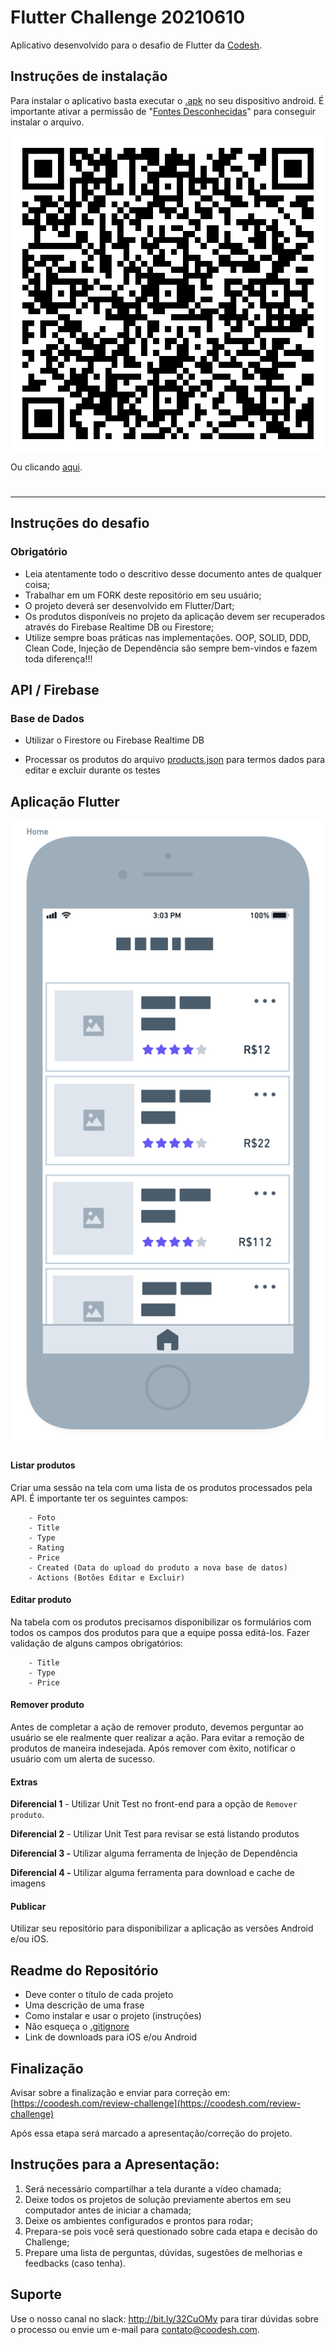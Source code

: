# Flutter Challenge 20210610

Aplicativo desenvolvido para o desafio de Flutter da [Codesh](https://coodesh.com/). 

## Instruções de instalação

Para instalar o aplicativo basta executar o [.apk](https://drive.google.com/file/d/16UJIWGMFizQ4ar8Cpyko8X9NBxAjKBzz/view?usp=sharing) no seu dispositivo android. É importante ativar a permissão de "[Fontes Desconhecidas](https://www.tudocelular.com/curiosidade/noticias/n139751/como-instalar-apps-fontes-desconhecidas-android.html)" para conseguir instalar o arquivo.



![QR code para Download](assets/DownloadQR.png)

Ou clicando [aqui](https://drive.google.com/file/d/16UJIWGMFizQ4ar8Cpyko8X9NBxAjKBzz/view?usp=sharing).

# 

__________________________________________________________

## Instruções do desafio

### Obrigatório

- Leia atentamente todo o descritivo desse documento antes de qualquer coisa;
- Trabalhar em um FORK deste repositório em seu usuário;
- O projeto deverá ser desenvolvido em Flutter/Dart;
- Os produtos disponíveis no projeto da aplicação devem ser recuperados através do Firebase Realtime DB ou Firestore;
- Utilize sempre boas práticas nas implementações. OOP, SOLID, DDD, Clean Code, Injeção de Dependência são sempre bem-vindos e fazem toda diferença!!!

## API / Firebase

### Base de Dados

- Utilizar o Firestore ou Firebase Realtime DB

- Processar os produtos do arquivo [products.json](products.json) para termos dados para editar e excluir durante os testes 

## Aplicação Flutter

![<img src="assets/images/home.png" height="500" alt="Home" title="Home"/>](assets/images/home.png)

#### Listar produtos

Criar uma sessão na tela com uma lista de os produtos processados pela API. É importante ter os seguintes campos:

        - Foto
        - Title
        - Type
        - Rating
        - Price
        - Created (Data do upload do produto a nova base de datos)
        - Actions (Botões Editar e Excluir)

#### Editar produto

Na tabela com os produtos precisamos disponibilizar os formulários com todos os campos dos produtos para que a equipe possa editá-los. 
Fazer validação de alguns campos obrigatórios:

        - Title
        - Type
        - Price

#### Remover produto

Antes de completar a ação de remover produto, devemos perguntar ao usuário se ele realmente 
quer realizar a ação. Para evitar a remoção de produtos de maneira indesejada. Após remover com êxito, notificar o usuário com um alerta de sucesso. 

#### Extras

**Diferencial 1** - Utilizar Unit Test no front-end para a opção de `Remover produto`. 

**Diferencial 2** - Utilizar Unit Test para revisar se está listando produtos 

**Diferencial 3 -** Utilizar alguma ferramenta de Injeção de Dependência

**Diferencial 4 -** Utilizar alguma ferramenta para download e cache de imagens

#### Publicar

Utilizar seu repositório para disponibilizar a aplicação as versões Android e/ou iOS.

## Readme do Repositório

- Deve conter o título de cada projeto
- Uma descrição de uma frase
- Como instalar e usar o projeto (instruções)
- Não esqueça o [.gitignore](https://www.toptal.com/developers/gitignore)
- Link de downloads para iOS e/ou Android

## Finalização

Avisar sobre a finalização e enviar para correção em: [https://coodesh.com/review-challenge](https://coodesh.com/review-challenge) 

Após essa etapa será marcado a apresentação/correção do projeto.

## Instruções para a Apresentação:

1. Será necessário compartilhar a tela durante a vídeo chamada;
2. Deixe todos os projetos de solução previamente abertos em seu computador antes de iniciar a chamada;
3. Deixe os ambientes configurados e prontos para rodar; 
4. Prepara-se pois você será questionado sobre cada etapa e decisão do Challenge;
5. Prepare uma lista de perguntas, dúvidas, sugestões de melhorias e feedbacks (caso tenha).

## Suporte

Use o nosso canal no slack: http://bit.ly/32CuOMy para tirar dúvidas sobre o processo ou envie um e-mail para contato@coodesh.com. 
